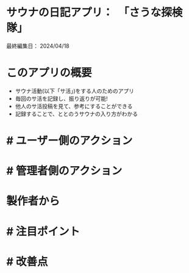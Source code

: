 # サウナの日記アプリ：　「さうな探検隊」

最終編集日：    2024/04/18

# このアプリの概要
* サウナ活動(以下「サ活」)をする人のためのアプリ
* 毎回のサ活を記録し、振り返りが可能!
* 他人のサ活投稿を見て、参考にすることができる
* 記録することで、ととのうサウナの入り方がわかる

# # ユーザー側のアクション

# # 管理者側のアクション

# 製作者から

# # 注目ポイント

# # 改善点